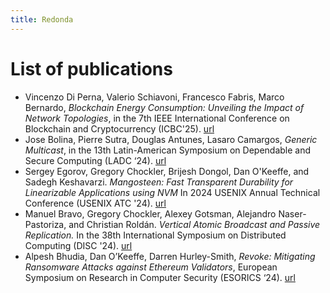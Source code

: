 ```yaml
---
title: Redonda
---
```

# List of publications

* Vincenzo Di Perna, Valerio Schiavoni, Francesco Fabris, Marco Bernardo, *Blockchain Energy Consumption: Unveiling the Impact of Network Topologies*, in the 7th IEEE International Conference on Blockchain and Cryptocurrency (ICBC'25). [url]()
* Jose Bolina, Pierre Sutra,  Douglas Antunes,  Lasaro Camargos, *Generic Multicast*, in the 13th Latin-American Symposium on Dependable and Secure Computing  (LADC ‘24). [url](https://hal.science/hal-04909501)
* Sergey Egorov, Gregory Chockler, Brijesh Dongol, Dan O'Keeffe, and Sadegh Keshavarzi. *Mangosteen: Fast Transparent Durability for Linearizable Applications using NVM* In 2024 USENIX Annual Technical Conference (USENIX ATC '24). [url](https://www.usenix.org/conference/atc24/presentation/egorov)
* Manuel Bravo, Gregory Chockler, Alexey Gotsman, Alejandro Naser-Pastoriza, and Christian Roldán. *Vertical Atomic Broadcast and Passive Replication.* In the 38th International Symposium on Distributed Computing (DISC '24). [url](https://drops.dagstuhl.de/entities/document/10.4230/LIPIcs.DISC.2024.10)
* Alpesh Bhudia, Dan O’Keeffe, Darren Hurley-Smith, *Revoke: Mitigating Ransomware Attacks against Ethereum Validators*, European Symposium on Research in Computer Security (ESORICS ‘24). [url](https://pure.royalholloway.ac.uk/en/publications/revoke-mitigating-ransomware-attacks-against-ethereum-validators)

